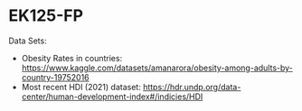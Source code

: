 # EK125-FP
Data Sets:
- Obesity Rates in countries:
https://www.kaggle.com/datasets/amanarora/obesity-among-adults-by-country-19752016
- Most recent HDI (2021) dataset:
https://hdr.undp.org/data-center/human-development-index#/indicies/HDI
